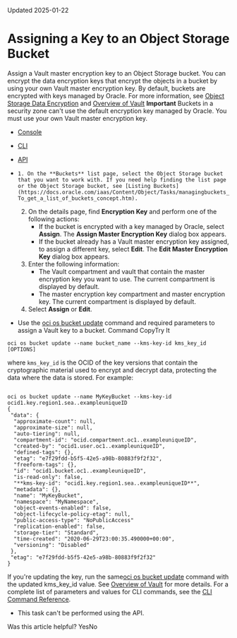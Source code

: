 Updated 2025-01-22
# Assigning a Key to an Object Storage Bucket
Assign a Vault master encryption key to an Object Storage bucket.
You can encrypt the data encryption keys that encrypt the objects in a bucket by using your own Vault master encryption key. By default, buckets are encrypted with keys managed by Oracle. For more information, see [Object Storage Data Encryption](https://docs.oracle.com/en-us/iaas/Content/Object/Tasks/encryption.htm#data-encryption "Learn about how Object Storage service encrypts and decrypts all objects using 256-bit Advanced Encryption Standard \(AES-256\) to encrypt object data on the server.") and [Overview of Vault](https://docs.oracle.com/iaas/Content/KeyManagement/Concepts/keyoverview.htm)
**Important** Buckets in a security zone can't use the default encryption key managed by Oracle. You must use your own Vault master encryption key.
  * [Console](https://docs.oracle.com/en-us/iaas/Content/Object/Tasks/managingbuckets_topic-To_assign_a_Vault_master_encryption_key_to_a_bucket.htm)
  * [CLI](https://docs.oracle.com/en-us/iaas/Content/Object/Tasks/managingbuckets_topic-To_assign_a_Vault_master_encryption_key_to_a_bucket.htm)
  * [API](https://docs.oracle.com/en-us/iaas/Content/Object/Tasks/managingbuckets_topic-To_assign_a_Vault_master_encryption_key_to_a_bucket.htm)


  *     1. On the **Buckets** list page, select the Object Storage bucket that you want to work with. If you need help finding the list page or the Object Storage bucket, see [Listing Buckets](https://docs.oracle.com/iaas/Content/Object/Tasks/managingbuckets_topic-To_get_a_list_of_buckets_concept.htm).
    2. On the details page, find **Encryption Key** and perform one of the following actions:
       * If the bucket is encrypted with a key managed by Oracle, select **Assign**. The **Assign Master Encryption Key** dialog box appears.
       * If the bucket already has a Vault master encryption key assigned, to assign a different key, select **Edit**. The **Edit Master Encryption Key** dialog box appears.
    3. Enter the following information:
       * The Vault compartment and vault that contain the master encryption key you want to use. The current compartment is displayed by default.
       * The master encryption key compartment and master encryption key. The current compartment is displayed by default.
    4. Select **Assign** or **Edit**.
  * Use the [oci os bucket update](https://docs.oracle.com/iaas/tools/oci-cli/latest/oci_cli_docs/cmdref/os/bucket/update.html) command and required parameters to assign a Vault key to a bucket.
Command
CopyTry It
```
oci os bucket update --name bucket_name --kms-key-id kms_key_id [OPTIONS]
```

where `kms_key_id` is the OCID of the key versions that contain the cryptographic material used to encrypt and decrypt data, protecting the data where the data is stored.
For example:
```

oci os bucket update --name MyKeyBucket --kms-key-id ocid1.key.region1.sea..exampleuniqueID
{
 "data": {
  "approximate-count": null,
  "approximate-size": null,
  "auto-tiering": null,
  "compartment-id": "ocid.compartment.oc1..exampleuniqueID",
  "created-by": "ocid1.user.oc1..exampleuniqueID",
  "defined-tags": {},
  "etag": "e7f29fdd-b5f5-42e5-a98b-80883f9f2f32",
  "freeform-tags": {},
  "id": "ocid1.bucket.oc1..exampleuniqueID",
  "is-read-only": false,
  "**kms-key-id": "ocid1.key.region1.sea..exampleuniqueID**",
  "metadata": {},
  "name": "MyKeyBucket",
  "namespace": "MyNamespace",
  "object-events-enabled": false,					
  "object-lifecycle-policy-etag": null,
  "public-access-type": "NoPublicAccess"
  "replication-enabled": false,
  "storage-tier": "Standard",
  "time-created": "2020-06-29T23:00:35.490000+00:00",
  "versioning": "Disabled"
 },
 "etag": "e7f29fdd-b5f5-42e5-a98b-80883f9f2f32"
}
```
If you're updating the key, run the same[oci os bucket update](https://docs.oracle.com/iaas/tools/oci-cli/latest/oci_cli_docs/cmdref/os/bucket/update.html) command with the updated kms_key_id value.
See [Overview of Vault](https://docs.oracle.com/iaas/Content/KeyManagement/Concepts/keyoverview.htm) for more details.
For a complete list of parameters and values for CLI commands, see the [CLI Command Reference](https://docs.oracle.com/iaas/tools/oci-cli/latest).
  * This task can't be performed using the API.


Was this article helpful?
YesNo

